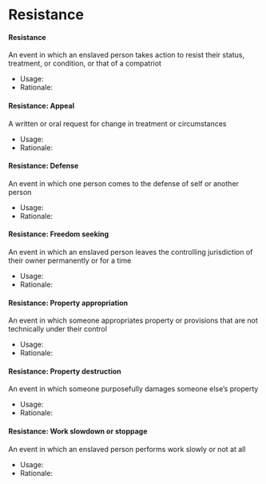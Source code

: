 # Resistance

#### Resistance

An event in which an enslaved person takes action to resist their status, treatment, or condition, or that of a compatriot

* Usage:
* Rationale:

#### Resistance: Appeal

A written or oral request for change in treatment or circumstances

* Usage:
* Rationale:

#### Resistance: Defense

An event in which one person comes to the defense of self or another person

* Usage:
* Rationale:

#### Resistance: Freedom seeking

An event in which an enslaved person leaves the controlling jurisdiction of their owner permanently or for a time

* Usage:
* Rationale:

#### Resistance: Property appropriation

An event in which someone appropriates property or provisions that are not technically under their control

* Usage:
* Rationale:

#### Resistance: Property destruction

An event in which someone purposefully damages someone else’s property

* Usage:
* Rationale:

#### Resistance: Work slowdown or stoppage

An event in which an enslaved person performs work slowly or not at all

* Usage:
* Rationale:
